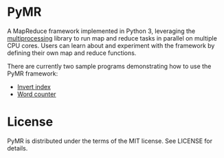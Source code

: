 # PyMR

A MapReduce framework implemented in Python 3, leveraging the [multiprocessing](https://docs.python.org/3.8/library/multiprocessing.html "Python multiprocessing documentation") library to run map and reduce tasks in parallel on multiple CPU cores. Users can learn about and experiment with the framework by defining their own map and reduce functions.

There are currently two sample programs demonstrating how to use the PyMR framework:
* [Invert index](https://github.com/mchlzhao/pymr/blob/master/invertindex.py)
* [Word counter](https://github.com/mchlzhao/pymr/blob/master/wordcounter.py)

License
==
PyMR is distributed under the terms of the MIT license. See LICENSE for details.
